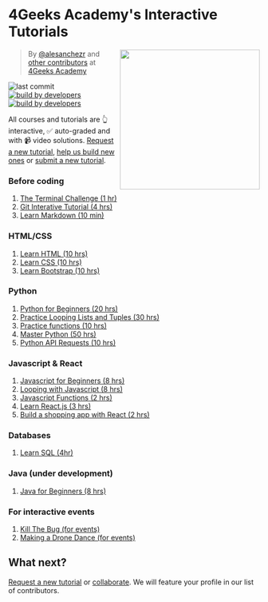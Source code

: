 # 4Geeks Academy's Interactive Tutorials

<a href="https://www.4geeksacademy.co"><img height="280" align="right" src="https://raw.githubusercontent.com/4GeeksAcademy/Interactive-Tutorials/006d393c5ec5e1acb65852535ac205b8c3668219/badge.svg"></a>

> By [@alesanchezr](https://twitter.com/alesanchezr) and [other contributors](https://github.com/4GeeksAcademy/Interactive-Tutorials/graphs/contributors) at [4Geeks Academy](http://4geeksacademy.co/)

![last commit](https://img.shields.io/github/last-commit/4geeksacademy/Interactive-Tutorials)
[![build by developers](https://img.shields.io/badge/build_by-Developers-blue)](https://breatheco.de)
[![build by developers](https://img.shields.io/twitter/follow/4geeksacademy?style=social&logo=twitter)](https://twitter.com/4geeksacademy)

All courses and tutorials are 👆 interactive, ✅ auto-graded and with 📹 video solutions. [Request a new tutorial](https://github.com/4GeeksAcademy/About-4Geeks-Academy/issues/new), [help us build new ones](https://github.com/4GeeksAcademy/About-4Geeks-Academy/labels/help%20wanted) or [submit a new tutorial](https://github.com/4GeeksAcademy/Interactive-Tutorials/blob/master/CONTRIBUTING.md).

### Before coding

1. [The Terminal Challenge (1 hr)](https://github.com/breatheco-de/exercise-terminal-challenge)
2. [Git Interative Tutorial (4 hrs)](https://github.com/4GeeksAcademy/git-interactive-tutorial)
3. [Learn Markdown (10 min)](https://commonmark.org/help/tutorial/)

### HTML/CSS
  
1. [Learn HTML (10 hrs)](https://github.com/4GeeksAcademy/html-tutorial-exercises-course)
2. [Learn CSS (10 hrs)](https://github.com/4GeeksAcademy/css-tutorial-exercises-course)
3. [Learn Bootstrap (10 hrs)](https://github.com/4GeeksAcademy/bootstrap-exercises-tutorial)

### Python 

1. [Python for Beginners (20 hrs)](https://github.com/4GeeksAcademy/python-beginner-programming-exercises)
2. [Practice Looping Lists and Tuples (30 hrs)](https://github.com/4GeeksAcademy/python-lists-loops-programming-exercises)
3. [Practice functions (10 hrs)](https://github.com/4GeeksAcademy/python-functions-programming-exercises)
4. [Master Python (50 hrs)](https://github.com/4GeeksAcademy/master-python-programming-exercises)
5. [Python API Requests (10 hrs)](https://github.com/4GeeksAcademy/python-http-requests-api-tutorial-exercises)

### Javascript & React

1. [Javascript for Beginners (8 hrs)](https://github.com/4GeeksAcademy/javascript-beginner-exercises-tutorial)
2. [Looping with Javascript (8 hrs)](https://github.com/4GeeksAcademy/javascript-arrays-exercises-tutorial)
3. [Javascript Functions (2 hrs)](https://github.com/4GeeksAcademy/javascript-functions-exercises-tutorial)
4. [Learn React.js (3 hrs)](https://github.com/4GeeksAcademy/react-tutorial-exercises)
5. [Build a shopping app with React (2 hrs)](https://react-tutorial.app/app.html)

### Databases

1. [Learn SQL (4hr)](https://sqlbolt.com/lesson/select_queries_introduction)

### Java (under development) 

1. [Java for Beginners (8 hrs)](https://github.com/4GeeksAcademy/java-beginner-exercises)

### For interactive events

1. [Kill The Bug (for events)](https://github.com/4GeeksAcademy/kill-the-bug)
2. [Making a Drone Dance (for events)](https://github.com/4GeeksAcademy/ultimate-drone-dance)

## What next? 

[Request a new tutorial](https://github.com/4GeeksAcademy/About-4Geeks-Academy/issues/new) or [collaborate](https://github.com/4GeeksAcademy/About-4Geeks-Academy/labels/help%20wanted). We will feature your profile in our list of contributors.
